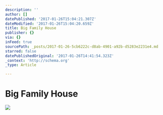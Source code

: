 ```yaml
---
description: ''
author: []
datePublished: '2017-01-26T15:04:21.307Z'
dateModified: '2017-01-26T15:04:20.659Z'
title: Big Family House
publisher: {}
via: {}
inFeed: true
sourcePath: _posts/2017-01-26-5cb6222c-d8ab-4901-a92b-d5283e2231e4.md
starred: false
datePublishedOriginal: '2017-01-26T14:41:54.323Z'
_context: 'http://schema.org'
_type: Article

---
```

# Big Family House
![](https://the-grid-user-content.s3-us-west-2.amazonaws.com/9621291d-8d58-403f-8f61-573ea149de95.jpg)
